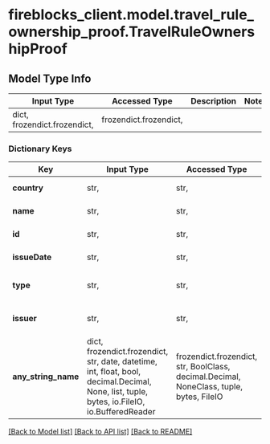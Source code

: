 # fireblocks_client.model.travel_rule_ownership_proof.TravelRuleOwnershipProof

## Model Type Info
Input Type | Accessed Type | Description | Notes
------------ | ------------- | ------------- | -------------
dict, frozendict.frozendict,  | frozendict.frozendict,  |  | 

### Dictionary Keys
Key | Input Type | Accessed Type | Description | Notes
------------ | ------------- | ------------- | ------------- | -------------
**country** | str,  | str,  | Country of issuance | 
**name** | str,  | str,  | Name of owner | 
**id** | str,  | str,  | Identification number | 
**issueDate** | str,  | str,  | Date of issuance | 
**type** | str,  | str,  | Type of ownership proof | 
**issuer** | str,  | str,  | Name of issuing entity | 
**any_string_name** | dict, frozendict.frozendict, str, date, datetime, int, float, bool, decimal.Decimal, None, list, tuple, bytes, io.FileIO, io.BufferedReader | frozendict.frozendict, str, BoolClass, decimal.Decimal, NoneClass, tuple, bytes, FileIO | any string name can be used but the value must be the correct type | [optional]

[[Back to Model list]](../../README.md#documentation-for-models) [[Back to API list]](../../README.md#documentation-for-api-endpoints) [[Back to README]](../../README.md)

